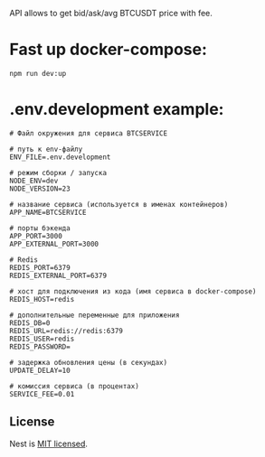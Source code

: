 API allows to get bid/ask/avg BTCUSDT price with fee.


# Fast up docker-compose:

```
npm run dev:up
```


# .env.development example:
```
# Файл окружения для сервиса BTCSERVICE

# путь к env-файлу
ENV_FILE=.env.development

# режим сборки / запуска
NODE_ENV=dev
NODE_VERSION=23

# название сервиса (используется в именах контейнеров)
APP_NAME=BTCSERVICE

# порты бэкенда
APP_PORT=3000
APP_EXTERNAL_PORT=3000

# Redis
REDIS_PORT=6379
REDIS_EXTERNAL_PORT=6379

# хост для подключения из кода (имя сервиса в docker-compose)
REDIS_HOST=redis

# дополнительные переменные для приложения
REDIS_DB=0
REDIS_URL=redis://redis:6379
REDIS_USER=redis
REDIS_PASSWORD=

# задержка обновления цены (в секундах)
UPDATE_DELAY=10

# комиссия сервиса (в процентах)
SERVICE_FEE=0.01
```


## License

Nest is [MIT licensed](https://github.com/nestjs/nest/blob/master/LICENSE).
